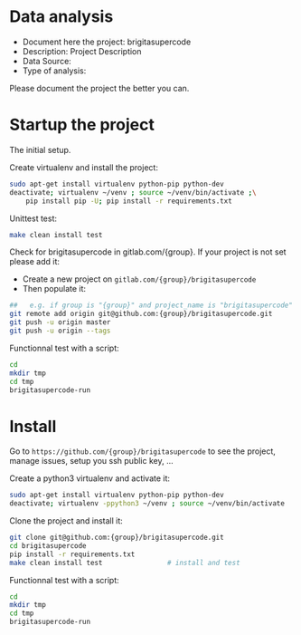 # Data analysis
- Document here the project: brigitasupercode
- Description: Project Description
- Data Source:
- Type of analysis:

Please document the project the better you can.

# Startup the project

The initial setup.

Create virtualenv and install the project:
```bash
sudo apt-get install virtualenv python-pip python-dev
deactivate; virtualenv ~/venv ; source ~/venv/bin/activate ;\
    pip install pip -U; pip install -r requirements.txt
```

Unittest test:
```bash
make clean install test
```

Check for brigitasupercode in gitlab.com/{group}.
If your project is not set please add it:

- Create a new project on `gitlab.com/{group}/brigitasupercode`
- Then populate it:

```bash
##   e.g. if group is "{group}" and project_name is "brigitasupercode"
git remote add origin git@github.com:{group}/brigitasupercode.git
git push -u origin master
git push -u origin --tags
```

Functionnal test with a script:

```bash
cd
mkdir tmp
cd tmp
brigitasupercode-run
```

# Install

Go to `https://github.com/{group}/brigitasupercode` to see the project, manage issues,
setup you ssh public key, ...

Create a python3 virtualenv and activate it:

```bash
sudo apt-get install virtualenv python-pip python-dev
deactivate; virtualenv -ppython3 ~/venv ; source ~/venv/bin/activate
```

Clone the project and install it:

```bash
git clone git@github.com:{group}/brigitasupercode.git
cd brigitasupercode
pip install -r requirements.txt
make clean install test                # install and test
```
Functionnal test with a script:

```bash
cd
mkdir tmp
cd tmp
brigitasupercode-run
```

